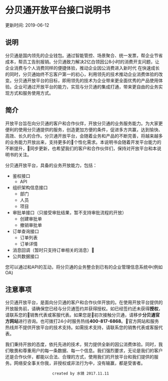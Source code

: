 # **分贝通开放平台接口说明书**

更新时间: 2019-06-12

## **说明**

分贝通是国内领先的企业钱包。通过智能管控、场景聚合、统一发票，帮企业节省成本，帮员工告别报销。分贝通致力解决2亿白领因公8小时的消费开支问题，让企业消费与个人消费同样的便捷体验，推动企业因公消费进入新时代
在快速成长的同时，分贝通始终不忘客户第一的初心，利用领先的技术推动企业消费体验的改变。分贝通开放平台的目标，即用领先的技术为企业带来更全面优秀的产品使用体验。企业可通过开放平台的能力，实现与分贝通的集成打通，带来更自由的业务实现方式和服务使用方式。

## **简介**

开放平台旨在向分贝通的客户和合作伙伴，开放分贝通的业务服务能力。为大家更便利的使用分贝通提供的服务，创造更加方便的条件，促进多方共赢，达到愉快、高效、长久的合作。分贝通开放平台，会随着业务和产品的不断完善，将越来越多的业务能力开放出来，支持更多的个性化需求。本说明书会随着开发平台能力的不断提升，同步更新，也希望我们的客户和合作伙伴们，保持对开放平台和本说明书的关注。

分贝通开放平台，具备的业务开放能力，包括：

- 鉴权接口
  - API
- 组织架构信息接口
  - 部门
  - 人员
  - 项目
- 审批单接口（只接受审批结果，暂不支持审批流程的开放）
  - 创建审批单
  - 撤销审批单
- 订单查询接口
  - 订单列表
  - 订单详情
- 消息回调（暂时只支持订单相关的消息）
- 公共数据接口

您可以通过和API的互动，将分贝通的业务整合到已有的企业管理信息系统中(例如OA)

## **注意事项**

分贝通开放平台，是面向分贝通的客户和合作伙伴开放的。在使用开放平台提供的开放服务前，请确保您已经与分贝通签约并获得授权。如已经签约还未获得**授权**，请联系您的销售代表或客服代表。如果您是初次接触分贝通，请移步**分贝通官方网站**进行咨询。也可拨打24小时服务热线**400-817-6868**。官方网站和服务热线并不提供开放平台的技术支持。如需技术支持，请联系您的销售代表或客服代表。

我们秉持开放的态度，依托先进的技术，努力提供全新的因公消费体验。同时，我们敬畏和尊重用户的每一条数据、每一个信息。我们强烈要求，无论是我们的客户还是合作伙伴，都能以合法、合理的方式，使用我们的开放平台和我们提供的服务。网络安全事关你我，非授权或非法行为中，没有输赢，都是受害者。

                         created by 水镜 2017.11.11